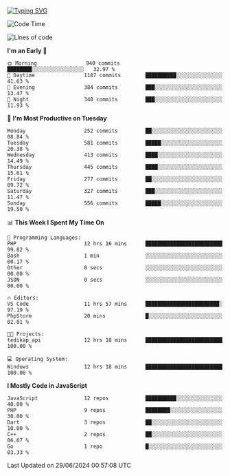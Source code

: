 [![Typing SVG](https://readme-typing-svg.demolab.com?font=Fira+Code&pause=1000&color=F7F7F7&random=false&width=435&lines=Hi+%F0%9F%91%8B%2C+I'm+Rafiu+Sidqi;Junior+Backend+Developer)](https://git.io/typing-svg)
<!--START_SECTION:waka-->
![Code Time](http://img.shields.io/badge/Code%20Time-262%20hrs%2034%20mins-blue)

![Lines of code](https://img.shields.io/badge/From%20Hello%20World%20I%27ve%20Written-1.2%20million%20lines%20of%20code-blue)

**I'm an Early 🐤** 

```text
🌞 Morning                940 commits         ████████░░░░░░░░░░░░░░░░░   32.97 % 
🌆 Daytime                1187 commits        ██████████░░░░░░░░░░░░░░░   41.63 % 
🌃 Evening                384 commits         ███░░░░░░░░░░░░░░░░░░░░░░   13.47 % 
🌙 Night                  340 commits         ███░░░░░░░░░░░░░░░░░░░░░░   11.93 % 
```
📅 **I'm Most Productive on Tuesday** 

```text
Monday                   252 commits         ██░░░░░░░░░░░░░░░░░░░░░░░   08.84 % 
Tuesday                  581 commits         █████░░░░░░░░░░░░░░░░░░░░   20.38 % 
Wednesday                413 commits         ████░░░░░░░░░░░░░░░░░░░░░   14.49 % 
Thursday                 445 commits         ████░░░░░░░░░░░░░░░░░░░░░   15.61 % 
Friday                   277 commits         ██░░░░░░░░░░░░░░░░░░░░░░░   09.72 % 
Saturday                 327 commits         ███░░░░░░░░░░░░░░░░░░░░░░   11.47 % 
Sunday                   556 commits         █████░░░░░░░░░░░░░░░░░░░░   19.50 % 
```


📊 **This Week I Spent My Time On** 

```text
💬 Programming Languages: 
PHP                      12 hrs 16 mins      █████████████████████████   99.82 % 
Bash                     1 min               ░░░░░░░░░░░░░░░░░░░░░░░░░   00.17 % 
Other                    0 secs              ░░░░░░░░░░░░░░░░░░░░░░░░░   00.00 % 
JSON                     0 secs              ░░░░░░░░░░░░░░░░░░░░░░░░░   00.00 % 

🔥 Editors: 
VS Code                  11 hrs 57 mins      ████████████████████████░   97.19 % 
PhpStorm                 20 mins             █░░░░░░░░░░░░░░░░░░░░░░░░   02.81 % 

🐱‍💻 Projects: 
tedikap_api              12 hrs 18 mins      █████████████████████████   100.00 % 

💻 Operating System: 
Windows                  12 hrs 18 mins      █████████████████████████   100.00 % 
```

**I Mostly Code in JavaScript** 

```text
JavaScript               12 repos            ██████████░░░░░░░░░░░░░░░   40.00 % 
PHP                      9 repos             ████████░░░░░░░░░░░░░░░░░   30.00 % 
Dart                     3 repos             ██░░░░░░░░░░░░░░░░░░░░░░░   10.00 % 
C++                      2 repos             ██░░░░░░░░░░░░░░░░░░░░░░░   06.67 % 
Go                       1 repo              █░░░░░░░░░░░░░░░░░░░░░░░░   03.33 % 
```




 Last Updated on 29/06/2024 00:57:08 UTC
<!--END_SECTION:waka-->

